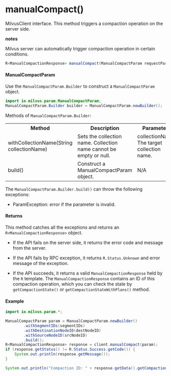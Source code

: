 # manualCompact()

MilvusClient interface. This method triggers a compaction operation on the server side.

<div class="admonition note">

<p><b>notes</b></p>

<p>Milvus server can automatically trigger compaction operation in certain conditions.</p>

</div>

```java
R<ManualCompactionResponse> manualCompact(ManualCompactParam requestParam);
```

#### ManualCompactParam

Use the `ManualCompactParam.Builder` to construct a `ManualCompactParam` object.

```java
import io.milvus.param.ManualCompactParam;
ManualCompactParam.Builder builder = ManualCompactParam.newBuilder();
```

Methods of `ManualCompactParam.Builder`:

<table>
    <tr>
        <th>Method</th>
        <th>Description</th>
        <th>Parameters</th>
    </tr>
    <tr>
        <td>withCollectionName(String collectionName)</td>
        <td>Sets the collection name. Collection name cannot be empty or null.</td>
        <td>collectionName: The target collection name.</td>
    </tr>
    <tr>
        <td>build()</td>
        <td>Construct a ManualCompactParam object.</td>
        <td>N/A</td>
    </tr>
</table>

The `ManualCompactParam.Builder.build()` can throw the following exceptions:

- ParamException: error if the parameter is invalid.

#### Returns

This method catches all the exceptions and returns an `R<ManualCompactionResponse>` object.

- If the API fails on the server side, it returns the error code and message from the server.

- If the API fails by RPC exception, it returns `R.Status.Unknown` and error message of the exception.

- If the API succeeds, it returns a valid `ManualCompactionResponse` held by the `R` template. The `ManualCompactionResponse` contains an ID of this compaction operation, which you can check the state by `getCompactionState()` or `getCompactionStateWithPlans()` method.

#### Example

```java
import io.milvus.param.*;

ManualCompactParam param = ManualCompactParam.newBuilder()
        .withSegmentIDs(segmentIDs)
        .withDestinationNodeID(destNodeID)
        .withSourceNodeID(srcNodeID)
        .build();
R<ManualCompactionResponse> response = client.manualCompact(param);
if (response.getStatus() != R.Status.Success.getCode()) {
    System.out.println(response.getMessage());
}

System.out.println("Compaction ID: " + response.getData().getCompactionID());
```
